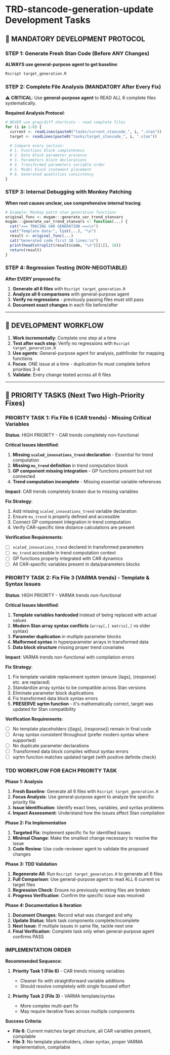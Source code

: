 # TRD-stancode-generation-update Development Tasks

## 🔧 **MANDATORY DEVELOPMENT PROTOCOL**

### **STEP 1: Generate Fresh Stan Code (Before ANY Changes)**
**ALWAYS use general-purpose agent to get baseline**:
```bash
Rscript target_generation.R
```

### **STEP 2: Complete File Analysis (MANDATORY After Every Fix)**
⚠️ **CRITICAL**: Use **general-purpose agent** to READ ALL 6 complete files systematically. 

**Required Analysis Protocol**:
```r
# NEVER use grep/diff shortcuts - read complete files
for (i in 1:6) {
  current <- readLines(paste0("tasks/current_stancode_", i, ".stan"))
  target <- readLines(paste0("tasks/target_stancode_", i, ".stan"))
  
  # Compare every section:
  # 1. Functions block completeness
  # 2. Data block parameter presence  
  # 3. Parameters block declarations
  # 4. Transformed parameters variable order
  # 5. Model block statement placement
  # 6. Generated quantities consistency
}
```

### **STEP 3: Internal Debugging with Monkey Patching**
**When root causes unclear, use comprehensive internal tracing**:
```r
# Example: Monkey patch stan generation functions
original_func <- mvgam:::generate_var_trend_stanvars
mvgam:::generate_var_trend_stanvars <- function(...) {
  cat("=== TRACING VAR GENERATION ===\n")
  cat("Template data:", list(...), "\n")
  result <- original_func(...)
  cat("Generated code first 10 lines:\n")
  print(head(strsplit(result$code, "\n")[[1]], 10))
  return(result)
}
```

### **STEP 4: Regression Testing (NON-NEGOTIABLE)**
**After EVERY proposed fix**:
1. **Generate all 6 files** with `Rscript target_generation.R`  
2. **Analyze all 6 comparisons** with general-purpose agent
3. **Verify no regressions** - previously passing files must still pass
4. **Document exact changes** in each file before/after

---

## 🔄 **DEVELOPMENT WORKFLOW**

1. **Work incrementally**: Complete one step at a time
2. **Test after each step**: Verify no regressions with `Rscript target_generation.R`
3. **Use agents**: General-purpose agent for analysis, pathfinder for mapping functions
4. **Focus**: ONE issue at a time - duplication fix must complete before priorities 3-4
5. **Validate**: Every change tested across all 6 files

---

## 🎯 **PRIORITY TASKS (Next Two High-Priority Fixes)**

### **PRIORITY TASK 1: Fix File 6 (CAR trends) - Missing Critical Variables**

**Status**: HIGH PRIORITY - CAR trends completely non-functional

**Critical Issues Identified**:
1. **Missing `scaled_innovations_trend` declaration** - Essential for trend computation
2. **Missing `mu_trend` definition** in trend computation block
3. **GP component missing integration** - GP functions present but not connected
4. **Trend computation incomplete** - Missing essential variable references

**Impact**: CAR trends completely broken due to missing variables

**Fix Strategy**:
1. Add missing `scaled_innovations_trend` variable declaration
2. Ensure `mu_trend` is properly defined and accessible
3. Connect GP component integration in trend computation
4. Verify CAR-specific time distance calculations are present

**Verification Requirements**:
- [ ] `scaled_innovations_trend` declared in transformed parameters
- [ ] `mu_trend` accessible in trend computation context
- [ ] GP functions properly integrated with CAR dynamics
- [ ] All CAR-specific variables present in data/parameters blocks

### **PRIORITY TASK 2: Fix File 3 (VARMA trends) - Template & Syntax Issues**

**Status**: HIGH PRIORITY - VARMA trends non-functional

**Critical Issues Identified**:
1. **Template variables hardcoded** instead of being replaced with actual values
2. **Modern Stan array syntax conflicts** (`array[,] matrix[,]` vs older syntax)
3. **Parameter duplication** in multiple parameter blocks
4. **Malformed syntax** in hyperparameter arrays in transformed data
5. **Data block structure** missing proper trend covariates

**Impact**: VARMA trends non-functional with compilation errors

**Fix Strategy**:
1. Fix template variable replacement system (ensure {lags}, {response} etc. are replaced)
2. Standardize array syntax to be compatible across Stan versions
3. Eliminate parameter block duplications
4. Fix transformed data block syntax errors
5. **PRESERVE sqrtm function** - it's mathematically correct, target was updated for Stan compatibility

**Verification Requirements**:
- [ ] No template placeholders ({lags}, {response}) remain in final code
- [ ] Array syntax consistent throughout (prefer modern syntax where supported)
- [ ] No duplicate parameter declarations
- [ ] Transformed data block compiles without syntax errors
- [ ] sqrtm function matches updated target (with positive definite check)

### **TDD WORKFLOW FOR EACH PRIORITY TASK**

**Phase 1: Analysis**
1. **Fresh Baseline**: Generate all 6 files with `Rscript target_generation.R`
2. **Focus Analysis**: Use general-purpose agent to analyze the specific priority file
3. **Issue Identification**: Identify exact lines, variables, and syntax problems
4. **Impact Assessment**: Understand how the issues affect Stan compilation

**Phase 2: Fix Implementation**
1. **Targeted Fix**: Implement specific fix for identified issues
2. **Minimal Change**: Make the smallest change necessary to resolve the issue
3. **Code Review**: Use code-reviewer agent to validate the proposed changes

**Phase 3: TDD Validation**
1. **Regenerate All**: Run `Rscript target_generation.R` to generate all 6 files
2. **Full Comparison**: Use general-purpose agent to read ALL 6 current vs target files
3. **Regression Check**: Ensure no previously working files are broken
4. **Progress Verification**: Confirm the specific issue was resolved

**Phase 4: Documentation & Iteration**
1. **Document Changes**: Record what was changed and why
2. **Update Status**: Mark task components complete/incomplete
3. **Next Issue**: If multiple issues in same file, tackle next one
4. **Final Verification**: Complete task only when general-purpose agent confirms PASS

### **IMPLEMENTATION ORDER**

**Recommended Sequence**:
1. **Priority Task 1 (File 6)** - CAR trends missing variables
   - Cleaner fix with straightforward variable additions
   - Should resolve completely with single focused effort

2. **Priority Task 2 (File 3)** - VARMA template/syntax 
   - More complex multi-part fix
   - May require iterative fixes across multiple components

**Success Criteria**:
- **File 6**: Current matches target structure, all CAR variables present, compilable
- **File 3**: No template placeholders, clean syntax, proper VARMA implementation, compilable
